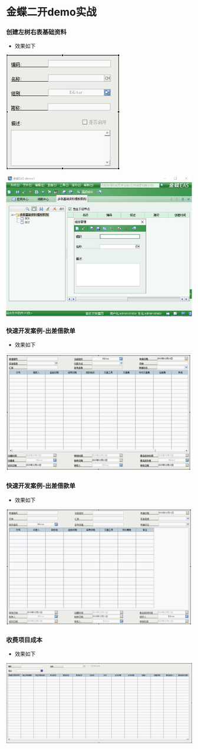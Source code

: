 # 金蝶二开demo实战

### 创建左树右表基础资料

+ 效果如下

![](aResourse/Images/1.png)

![](aResourse/Images/2.png)

### 快速开发案例-出差借款单

+ 效果如下

![](aResourse/Images/3.png)

### 快速开发案例-出差借款单

+ 效果如下

![](aResourse/Images/4.png)

### 收费项目成本

+ 效果如下

![](aResourse/Images/5.png)